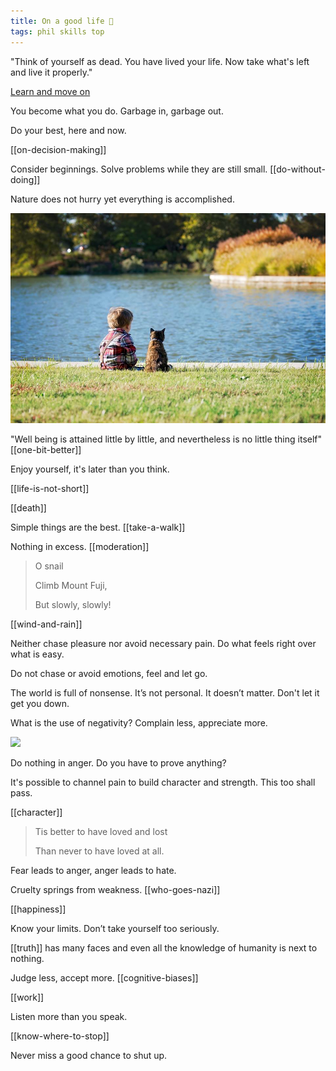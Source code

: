 ```yaml
---
title: On a good life 🌱
tags: phil skills top
---
```


"Think of yourself as dead. You have lived your life. Now take what's left and live it properly."

[Learn and move on](/the-past)

You become what you do. Garbage in, garbage out. 

Do your best, here and now. 

[[on-decision-making]]

Consider beginnings. Solve problems while they are still small. [[do-without-doing]]

Nature does not hurry yet everything is accomplished. 

![](/static/img/boy-and-cat.jpeg)

"Well being is attained little by little, and nevertheless is no little thing itself" [[one-bit-better]]  

Enjoy yourself, it's later than you think. 

[[life-is-not-short]] 

[[death]]

Simple things are the best. [[take-a-walk]]

Nothing in excess. [[moderation]]

> O snail
>
> Climb Mount Fuji,
>
> But slowly, slowly!

[[wind-and-rain]]

Neither chase pleasure nor avoid necessary pain. Do what feels right over what is easy. 

Do not chase or avoid emotions, feel and let go. 

The world is full of nonsense. It’s not personal. It doesn’t matter. Don't let it get you down. 

What is the use of negativity? Complain less, appreciate more. 

![](/static/img/notice-when-you-are-happy.png)

Do nothing in anger. Do you have to prove anything?

It's possible to channel pain to build character and strength. This too shall pass. 

[[character]]

> Tis better to have loved and lost
>
> Than never to have loved at all.

Fear leads to anger, anger leads to hate. 

Cruelty springs from weakness. [[who-goes-nazi]]

[[happiness]]

Know your limits. Don’t take yourself too seriously. 

[[truth]] has many faces and even all the knowledge of humanity is next to nothing. 

Judge less, accept more. [[cognitive-biases]]

[[work]]

Listen more than you speak. 

[[know-where-to-stop]]

Never miss a good chance to shut up.
